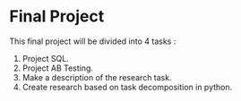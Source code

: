 # Final Project

This final project will be divided into 4 tasks :

1. Project SQL.
2. Project AB Testing.
3. Make a description of the research task.
4. Create research based on task decomposition in python.
